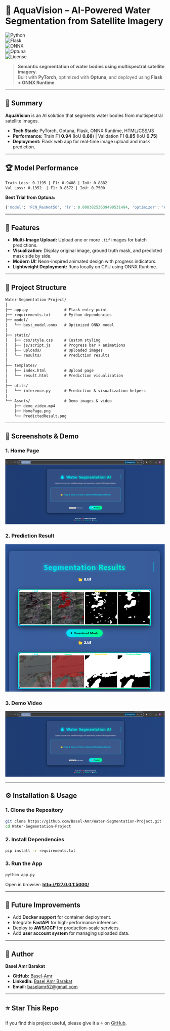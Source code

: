 
# 🌊 AquaVision – AI-Powered Water Segmentation from Satellite Imagery  

![Python](https://img.shields.io/badge/Python-3.10%2B-blue?logo=python)  
![Flask](https://img.shields.io/badge/Flask-Framework-lightgrey?logo=flask)  
![ONNX](https://img.shields.io/badge/ONNX-Runtime-critical?logo=onnx)  
![Optuna](https://img.shields.io/badge/Optuna-Hyperparameter%20Tuning-green?logo=optuna)  
![License](https://img.shields.io/badge/License-MIT-yellow)  

> **Semantic segmentation of water bodies using multispectral satellite imagery.**  
> Built with **PyTorch**, optimized with **Optuna**, and deployed using **Flask + ONNX Runtime**.  

---

## 📌 Summary
**AquaVision** is an AI solution that segments water bodies from multispectral satellite images.  
- **Tech Stack:** PyTorch, Optuna, Flask, ONNX Runtime, HTML/CSS/JS  
- **Performance:** Train F1 **0.94** (IoU **0.88**) | Validation F1 **0.85** (IoU **0.75**)  
- **Deployment:** Flask web app for real-time image upload and mask prediction.  

---

## 🏆 Model Performance
```
Train Loss: 0.1195 | F1: 0.9408 | IoU: 0.8882 
Val Loss: 0.1352  | F1: 0.8572 | IoU: 0.7500
```
**Best Trial from Optuna:**  
```python
{'model': 'FCN_ResNet50', 'lr': 0.00030253639490531494, 'optimizer': 'Adam'}
```

---

## 🚀 Features
- **Multi-Image Upload:** Upload one or more `.tif` images for batch predictions.  
- **Visualization:** Display original image, ground truth mask, and predicted mask side by side.  
- **Modern UI:** Neon-inspired animated design with progress indicators.  
- **Lightweight Deployment:** Runs locally on CPU using ONNX Runtime.  

---

## 📂 Project Structure
```
Water-Segmentation-Project/
│
├── app.py                # Flask entry point
├── requirements.txt      # Python dependencies
├── model/
│   └── best_model.onnx   # Optimized ONNX model
│
├── static/
│   ├── css/style.css     # Custom styling
│   ├── js/script.js      # Progress bar + animations
│   ├── uploads/          # Uploaded images
│   └── results/          # Prediction results
│
├── templates/
│   ├── index.html        # Upload page
│   └── result.html       # Prediction visualization
│
├── utils/
│   └── inference.py      # Prediction & visualization helpers
│
└── Assets/               # Demo images & video
    ├── demo_video.mp4
    ├── HomePage.png
    └── PredictedResult.png
```

---

## 📸 Screenshots & Demo

### **1. Home Page**
![Home Page](Assets/HomePage.png)

### **2. Prediction Result**
![Predicted Result](Assets/PredictedResult.png)

### **3. Demo Video**
[![Demo Video](Assets/HomePage.png)](Assets/demo_video.mp4)

---

## ⚙️ Installation & Usage
### **1. Clone the Repository**
```bash
git clone https://github.com/Basel-Amr/Water-Segmentation-Project.git
cd Water-Segmentation-Project
```

### **2. Install Dependencies**
```bash
pip install -r requirements.txt
```

### **3. Run the App**
```bash
python app.py
```
Open in browser: **http://127.0.0.1:5000/**

---

## 🔮 Future Improvements
- Add **Docker support** for container deployment.  
- Integrate **FastAPI** for high-performance inference.  
- Deploy to **AWS/GCP** for production-scale services.  
- Add **user account system** for managing uploaded data.

---

## 👤 Author
**Basel Amr Barakat**  
- **GitHub:** [Basel-Amr](https://github.com/Basel-Amr/Water-Segmentation-Project)  
- **LinkedIn:** [Basel Amr Barakat](https://www.linkedin.com/in/baselamrbarakat/)  
- **Email:** baselamr52@gmail.com  

---

## ⭐ Star This Repo
If you find this project useful, please give it a ⭐ on [GitHub](https://github.com/Basel-Amr/Water-Segmentation-Project).
